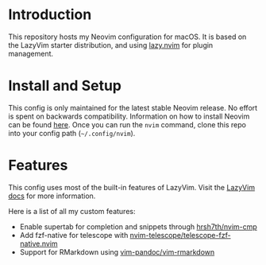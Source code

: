 # Introduction

This repository hosts my Neovim configuration for macOS. It is based on the
LazyVim starter distribution, and using
[lazy.nvim](https://github.com/folke/lazy.nvim) for plugin management.

# Install and Setup

This config is only maintained for the latest stable Neovim release. No effort
is spent on backwards compatibility. Information on how to install Neovim can
be found [here](https://github.com/neovim/neovim/wiki/Installing-Neovim). Once
you can run the `nvim` command, clone this repo into your config path
(`~/.config/nvim`).

# Features

This config uses most of the built-in features of LazyVim. Visit the [LazyVim
docs](https://www.lazyvim.org/) for more information.

Here is a list of all my custom features:

- Enable supertab for completion and snippets through [hrsh7th/nvim-cmp](https://github.com/hrsh7th/nvim-cmp)
- Add fzf-native for telescope with [nvim-telescope/telescope-fzf-native.nvim](https://github.com/nvim-telescope/telescope-fzf-native.nvim)
- Support for RMarkdown using [vim-pandoc/vim-rmarkdown](https://github.com/vim-pandoc/vim-rmarkdown)

